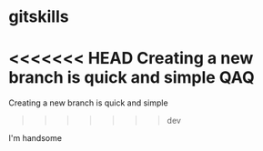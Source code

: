 # gitskills
<<<<<<< HEAD
Creating a new branch is quick and simple QAQ
=======
Creating a new branch is quick and simple
>>>>>>> dev

I'm handsome